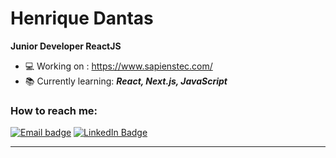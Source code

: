 # Henrique Dantas 

**Junior Developer ReactJS**
- 💻 Working on : https://www.sapienstec.com/ 
- 📚 Currently learning: **_React, Next.js, JavaScript_**

### How to reach me:

[![Email badge](https://img.shields.io/badge/email-red?style=for-the-badge&logo=gmail&logoColor=white)](mailto:henrique@hotmail.ph?subject=Hello)
[![LinkedIn Badge](https://img.shields.io/badge/linkedin-blue?logo=linkedin&style=for-the-badge&logoColor=white)](https://www.linkedin.com/in/paulo-henrique-261631200/)

---


